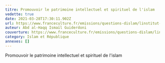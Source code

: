 ```yaml
---
titre: Promouvoir le patrimoine intellectuel et spirituel de l'islam
vedette: true
date: 2021-03-28T17:30:11.902Z
url: https://www.franceculture.fr/emissions/questions-dislam/linstitut-des-hautes-etudes-islamiques
auteur: Abd al-Haqq Ismaïl Guiderdoni
couverture: https://www.franceculture.fr/emissions/questions-dislam/linstitut-des-hautes-etudes-islamiques
category: Islam et République
annexes: []
---
```

Promouvoir le patrimoine intellectuel et spirituel de l'islam
